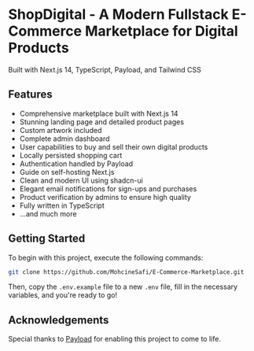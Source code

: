 # ShopDigital - A Modern Fullstack E-Commerce Marketplace for Digital Products

Built with Next.js 14, TypeScript, Payload, and Tailwind CSS

## Features

- Comprehensive marketplace built with Next.js 14
- Stunning landing page and detailed product pages
- Custom artwork included
- Complete admin dashboard
- User capabilities to buy and sell their own digital products
- Locally persisted shopping cart
- Authentication handled by Payload
- Guide on self-hosting Next.js
- Clean and modern UI using shadcn-ui
- Elegant email notifications for sign-ups and purchases
- Product verification by admins to ensure high quality
- Fully written in TypeScript
- ...and much more

## Getting Started

To begin with this project, execute the following commands:

```bash
git clone https://github.com/MohcineSafi/E-Commerce-Marketplace.git
```

Then, copy the `.env.example` file to a new `.env` file, fill in the necessary variables, and you're ready to go!

## Acknowledgements

Special thanks to [Payload](https://link.joshtriedcoding.com/payload) for enabling this project to come to life.
